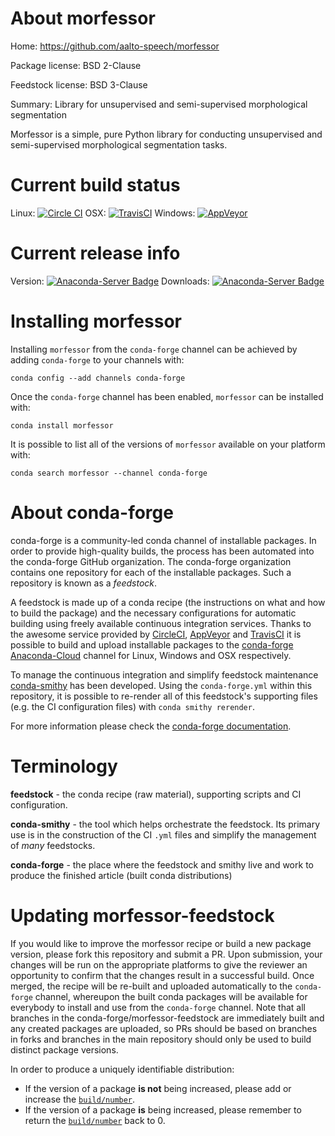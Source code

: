 About morfessor
===============

Home: https://github.com/aalto-speech/morfessor

Package license: BSD 2-Clause

Feedstock license: BSD 3-Clause

Summary: Library for unsupervised and semi-supervised morphological segmentation

Morfessor is a simple, pure Python library for conducting unsupervised and
semi-supervised morphological segmentation tasks.


Current build status
====================

Linux: [![Circle CI](https://circleci.com/gh/conda-forge/morfessor-feedstock.svg?style=shield)](https://circleci.com/gh/conda-forge/morfessor-feedstock)
OSX: [![TravisCI](https://travis-ci.org/conda-forge/morfessor-feedstock.svg?branch=master)](https://travis-ci.org/conda-forge/morfessor-feedstock)
Windows: [![AppVeyor](https://ci.appveyor.com/api/projects/status/github/conda-forge/morfessor-feedstock?svg=True)](https://ci.appveyor.com/project/conda-forge/morfessor-feedstock/branch/master)

Current release info
====================
Version: [![Anaconda-Server Badge](https://anaconda.org/conda-forge/morfessor/badges/version.svg)](https://anaconda.org/conda-forge/morfessor)
Downloads: [![Anaconda-Server Badge](https://anaconda.org/conda-forge/morfessor/badges/downloads.svg)](https://anaconda.org/conda-forge/morfessor)

Installing morfessor
====================

Installing `morfessor` from the `conda-forge` channel can be achieved by adding `conda-forge` to your channels with:

```
conda config --add channels conda-forge
```

Once the `conda-forge` channel has been enabled, `morfessor` can be installed with:

```
conda install morfessor
```

It is possible to list all of the versions of `morfessor` available on your platform with:

```
conda search morfessor --channel conda-forge
```


About conda-forge
=================

conda-forge is a community-led conda channel of installable packages.
In order to provide high-quality builds, the process has been automated into the
conda-forge GitHub organization. The conda-forge organization contains one repository
for each of the installable packages. Such a repository is known as a *feedstock*.

A feedstock is made up of a conda recipe (the instructions on what and how to build
the package) and the necessary configurations for automatic building using freely
available continuous integration services. Thanks to the awesome service provided by
[CircleCI](https://circleci.com/), [AppVeyor](http://www.appveyor.com/)
and [TravisCI](https://travis-ci.org/) it is possible to build and upload installable
packages to the [conda-forge](https://anaconda.org/conda-forge)
[Anaconda-Cloud](http://docs.anaconda.org/) channel for Linux, Windows and OSX respectively.

To manage the continuous integration and simplify feedstock maintenance
[conda-smithy](http://github.com/conda-forge/conda-smithy) has been developed.
Using the ``conda-forge.yml`` within this repository, it is possible to re-render all of
this feedstock's supporting files (e.g. the CI configuration files) with ``conda smithy rerender``.

For more information please check the [conda-forge documentation](https://conda-forge.org/docs/).

Terminology
===========

**feedstock** - the conda recipe (raw material), supporting scripts and CI configuration.

**conda-smithy** - the tool which helps orchestrate the feedstock.
                   Its primary use is in the construction of the CI ``.yml`` files
                   and simplify the management of *many* feedstocks.

**conda-forge** - the place where the feedstock and smithy live and work to
                  produce the finished article (built conda distributions)


Updating morfessor-feedstock
============================

If you would like to improve the morfessor recipe or build a new
package version, please fork this repository and submit a PR. Upon submission,
your changes will be run on the appropriate platforms to give the reviewer an
opportunity to confirm that the changes result in a successful build. Once
merged, the recipe will be re-built and uploaded automatically to the
`conda-forge` channel, whereupon the built conda packages will be available for
everybody to install and use from the `conda-forge` channel.
Note that all branches in the conda-forge/morfessor-feedstock are
immediately built and any created packages are uploaded, so PRs should be based
on branches in forks and branches in the main repository should only be used to
build distinct package versions.

In order to produce a uniquely identifiable distribution:
 * If the version of a package **is not** being increased, please add or increase
   the [``build/number``](http://conda.pydata.org/docs/building/meta-yaml.html#build-number-and-string).
 * If the version of a package **is** being increased, please remember to return
   the [``build/number``](http://conda.pydata.org/docs/building/meta-yaml.html#build-number-and-string)
   back to 0.